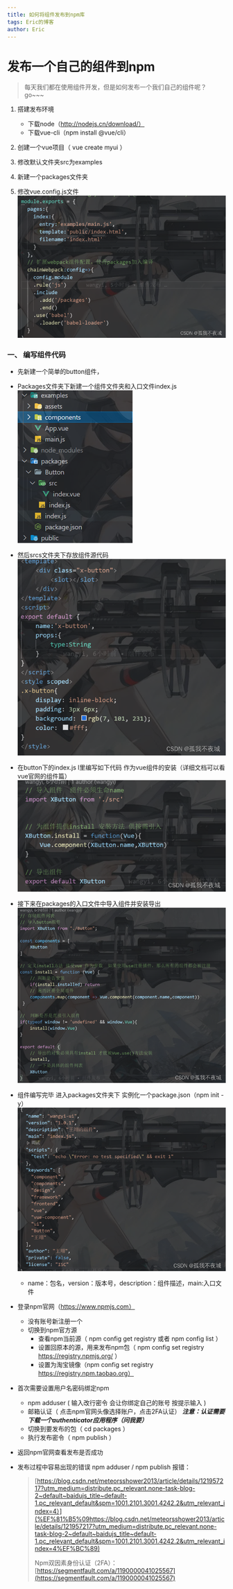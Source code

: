 ```yaml
---
title: 如何将组件发布到npm库
tags: Eric的博客
author: Eric
---
```

# 发布一个自己的组件到npm
> 每天我们都在使用组件开发，但是如何发布一个我们自己的组件呢？
> go~~~

1. 搭建发布环境

   - 下载node（<http://nodejs.cn/download/）>
   - 下载vue-cli（npm install  @vue/cli）

2. 创建一个vue项目（ vue create myui ）
3. 修改默认文件夹src为examples
4. 新建一个packages文件夹
5. 修改vue.config.js文件
![在这里插入图片描述](/images/发布npm库/1-1.png)

### 一、 编写组件代码

- 先新建一个简单的button组件，
- Packages文件夹下新建一个组件文件夹和入口文件index.js
![在这里插入图片描述](/images/发布npm库/1-2.png)

- 然后srcs文件夹下存放组件源代码
![在这里插入图片描述](/images/发布npm库/1-3.png)
- 在button下的index.js l里编写如下代码 作为vue组件的安装（详细文档可以看vue官网的组件篇）
![在这里插入图片描述](/images/发布npm库/1-4.png)

- 接下来在packages的入口文件中导入组件并安装导出
![在这里插入图片描述](/images/发布npm库/1-5.png)
- 组件编写完毕 进入packages文件夹下 实例化一个package.json（npm init -y）
![在这里插入图片描述](/images/发布npm库/1-6.png)
  - name：包名，version：版本号，description：组件描述，main:入口文件

- 登录npm官网（<https://www.npmjs.com）>
  - 没有账号新注册一个
  - 切换到npm官方源
    - 查看npm当前源（ npm config get registry 或者 npm config list ）
    - 设置回原本的源，用来发布npm包（ npm config set registry <https://registry.npmjs.org/> ）
    - 设置为淘宝镜像（npm config set registry <https://registry.npm.taobao.org）>
- 首次需要设置用户名密码绑定npm
  - npm adduser ( 输入改行密令 会让你绑定自己的账号 按提示输入 )
  - 邮箱认证（ 点击npm官网头像选择账户，点击2FA认证）
 ***注意：认证需要下载一个authenticator应用程序（问我要）***
  - 切换到要发布的包（ cd packages ）
  - 执行发布密令（ npm publish ）
- 返回npm官网查看发布是否成功

- 发布过程中容易出现的错误 npm adduser / npm publish 报错：
  >  [https://blog.csdn.net/meteorsshower2013/article/details/121957217?utm_medium=distribute.pc_relevant.none-task-blog-2~default~baidujs_title~default-1.pc_relevant_default&spm=1001.2101.3001.4242.2&utm_relevant_index=4）](%EF%81%B5%09https://blog.csdn.net/meteorsshower2013/article/details/121957217?utm_medium=distribute.pc_relevant.none-task-blog-2~default~baidujs_title~default-1.pc_relevant_default&spm=1001.2101.3001.4242.2&utm_relevant_index=4%EF%BC%89)
  >
  >  Npm双因素身份认证（2FA）：
  >  [https://segmentfault.com/a/1190000041025567](https://segmentfault.com/a/1190000041025567)
